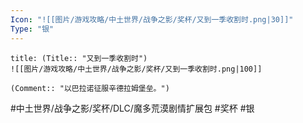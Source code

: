 ```yaml
---
Icon: "![[图片/游戏攻略/中土世界/战争之影/奖杯/又到一季收割时.png|30]]"
Type: "银"
---
```

```ad-common-silver-trophy
title: (Title:: "又到一季收割时")
![[图片/游戏攻略/中土世界/战争之影/奖杯/又到一季收割时.png|100]]

(Comment:: "以巴拉诺征服辛德拉姆堡垒。")
```

#中土世界/战争之影/奖杯/DLC/魔多荒漠剧情扩展包 #奖杯 #银
